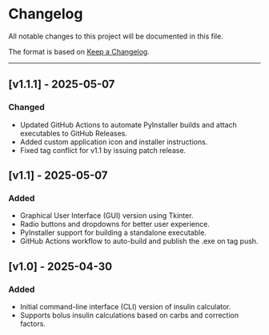 # Changelog

All notable changes to this project will be documented in this file.

The format is based on [Keep a Changelog](https://keepachangelog.com/en/1.0.0/).

---

## [v1.1.1] - 2025-05-07
### Changed
- Updated GitHub Actions to automate PyInstaller builds and attach executables to GitHub Releases.
- Added custom application icon and installer instructions.
- Fixed tag conflict for v1.1 by issuing patch release.

## [v1.1] - 2025-05-07
### Added
- Graphical User Interface (GUI) version using Tkinter.
- Radio buttons and dropdowns for better user experience.
- PyInstaller support for building a standalone executable.
- GitHub Actions workflow to auto-build and publish the .exe on tag push.

## [v1.0] - 2025-04-30
### Added
- Initial command-line interface (CLI) version of insulin calculator.
- Supports bolus insulin calculations based on carbs and correction factors.
